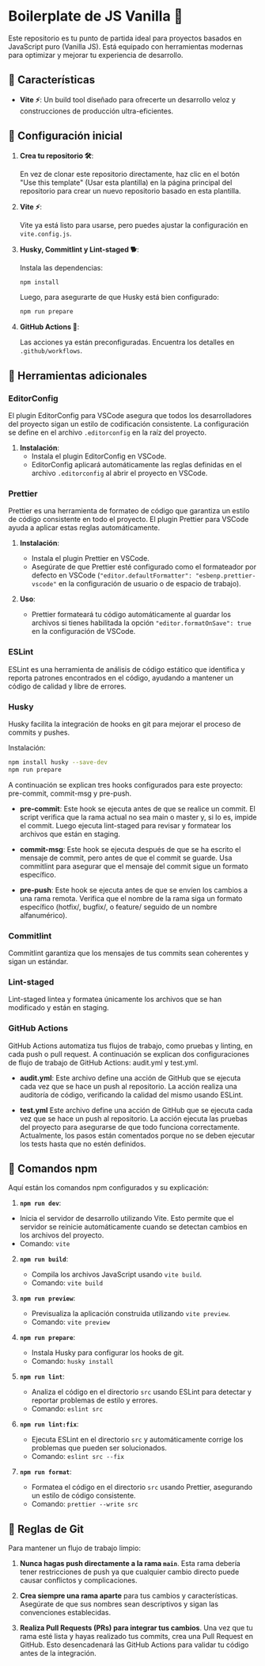 # Boilerplate de JS Vanilla 🚀

Este repositorio es tu punto de partida ideal para proyectos basados en JavaScript puro (Vanilla JS). Está equipado con herramientas modernas para optimizar y mejorar tu experiencia de desarrollo.

## 🌟 Características

- **Vite ⚡**: Un build tool diseñado para ofrecerte un desarrollo veloz y construcciones de producción ultra-eficientes.

## 🚀 Configuración inicial

1. **Crea tu repositorio 🛠️**:

   En vez de clonar este repositorio directamente, haz clic en el botón "Use this template" (Usar esta plantilla) en la página principal del repositorio para crear un nuevo repositorio basado en esta plantilla.

2. **Vite ⚡**:

   Vite ya está listo para usarse, pero puedes ajustar la configuración en `vite.config.js`.

3. **Husky, Commitlint y Lint-staged 🐕**:

   Instala las dependencias:

   ```bash
   npm install
   ```

   Luego, para asegurarte de que Husky está bien configurado:

   ```bash
   npm run prepare
   ```

4. **GitHub Actions 🤖**:

   Las acciones ya están preconfiguradas. Encuentra los detalles en `.github/workflows`.

## 🔧 Herramientas adicionales

### EditorConfig

El plugin EditorConfig para VSCode asegura que todos los desarrolladores del proyecto sigan un estilo de codificación consistente. La configuración se define en el archivo `.editorconfig` en la raíz del proyecto.

1. **Instalación**:
   - Instala el plugin EditorConfig en VSCode.
   - EditorConfig aplicará automáticamente las reglas definidas en el archivo `.editorconfig` al abrir el proyecto en VSCode.

### Prettier

Prettier es una herramienta de formateo de código que garantiza un estilo de código consistente en todo el proyecto. El plugin Prettier para VSCode ayuda a aplicar estas reglas automáticamente.

1. **Instalación**:

   - Instala el plugin Prettier en VSCode.
   - Asegúrate de que Prettier esté configurado como el formateador por defecto en VSCode (`"editor.defaultFormatter": "esbenp.prettier-vscode"` en la configuración de usuario o de espacio de trabajo).

2. **Uso**:
   - Prettier formateará tu código automáticamente al guardar los archivos si tienes habilitada la opción `"editor.formatOnSave": true` en la configuración de VSCode.

### ESLint

ESLint es una herramienta de análisis de código estático que identifica y reporta patrones encontrados en el código, ayudando a mantener un código de calidad y libre de errores.

### Husky

Husky facilita la integración de hooks en git para mejorar el proceso de commits y pushes.

Instalación:

```bash
npm install husky --save-dev
npm run prepare
```

A continuación se explican tres hooks configurados para este proyecto: pre-commit, commit-msg y pre-push.

- **pre-commit**: Este hook se ejecuta antes de que se realice un commit. El script verifica que la rama actual no sea main o master y, si lo es, impide el commit. Luego ejecuta lint-staged para revisar y formatear los archivos que están en staging.

- **commit-msg**: Este hook se ejecuta después de que se ha escrito el mensaje de commit, pero antes de que el commit se guarde. Usa commitlint para asegurar que el mensaje del commit sigue un formato específico.

- **pre-push**: Este hook se ejecuta antes de que se envíen los cambios a una rama remota. Verifica que el nombre de la rama siga un formato específico (hotfix/, bugfix/, o feature/ seguido de un nombre alfanumérico).

### Commitlint

Commitlint garantiza que los mensajes de tus commits sean coherentes y sigan un estándar.

### Lint-staged

Lint-staged lintea y formatea únicamente los archivos que se han modificado y están en staging.

### GitHub Actions

GitHub Actions automatiza tus flujos de trabajo, como pruebas y linting, en cada push o pull request. A continuación se explican dos configuraciones de flujo de trabajo de GitHub Actions: audit.yml y test.yml.

- **audit.yml**: Este archivo define una acción de GitHub que se ejecuta cada vez que se hace un push al repositorio. La acción realiza una auditoría de código, verificando la calidad del mismo usando ESLint.

- **test.yml** Este archivo define una acción de GitHub que se ejecuta cada vez que se hace un push al repositorio. La acción ejecuta las pruebas del proyecto para asegurarse de que todo funciona correctamente. Actualmente, los pasos están comentados porque no se deben ejecutar los tests hasta que no estén definidos.

## 📜 Comandos npm

Aquí están los comandos npm configurados y su explicación:

1. **`npm run dev`**:

- Inicia el servidor de desarrollo utilizando Vite. Esto permite que el servidor se reinicie automáticamente cuando se detectan cambios en los archivos del proyecto.
- Comando: `vite`

2. **`npm run build`**:

   - Compila los archivos JavaScript usando `vite build`.
   - Comando: `vite build`

3. **`npm run preview`**:

   - Previsualiza la aplicación construida utilizando `vite preview`.
   - Comando: `vite preview`

4. **`npm run prepare`**:

   - Instala Husky para configurar los hooks de git.
   - Comando: `husky install`

5. **`npm run lint`**:

   - Analiza el código en el directorio `src` usando ESLint para detectar y reportar problemas de estilo y errores.
   - Comando: `eslint src`

6. **`npm run lint:fix`**:

   - Ejecuta ESLint en el directorio `src` y automáticamente corrige los problemas que pueden ser solucionados.
   - Comando: `eslint src --fix`

7. **`npm run format`**:
   - Formatea el código en el directorio `src` usando Prettier, asegurando un estilo de código consistente.
   - Comando: `prettier --write src`

## 📢 Reglas de Git

Para mantener un flujo de trabajo limpio:

1. **Nunca hagas push directamente a la rama `main`**. Esta rama debería tener restricciones de push ya que cualquier cambio directo puede causar conflictos y complicaciones.

2. **Crea siempre una rama aparte** para tus cambios y características. Asegúrate de que sus nombres sean descriptivos y sigan las convenciones establecidas.

3. **Realiza Pull Requests (PRs) para integrar tus cambios**. Una vez que tu rama esté lista y hayas realizado tus commits, crea una Pull Request en GitHub. Esto desencadenará las GitHub Actions para validar tu código antes de la integración.
